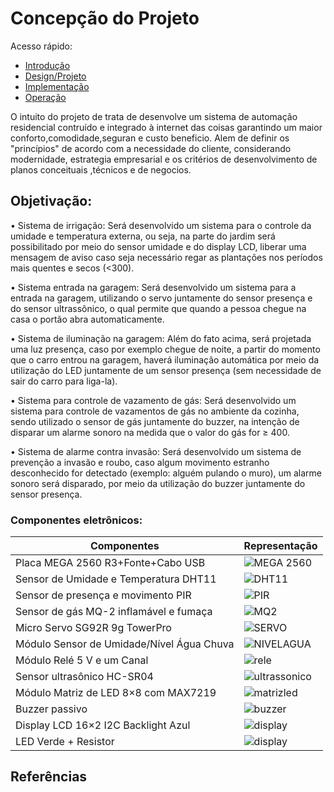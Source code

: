 # Concepção do Projeto

Acesso rápido:
  
 - [Introdução](./introdução.md)
  - [Design/Projeto](./design.md)
  - [Implementação](./implementação.md)
  - [Operação](./operação.md)

  O intuito do projeto  de trata de desenvolve um sistema de automação residencial contruído e integrado à internet das coisas garantindo um maior conforto,comodidade,seguran e custo beneficio. Alem de definir os "princípios" de acordo com a necessidade do cliente, considerando modernidade, estrategia empresarial e os critérios de desenvolvimento de planos conceituais ,técnicos e de negocios.
  
  ## Objetivação:
  
  •	Sistema de irrigação:
Será desenvolvido um sistema para o controle da umidade e temperatura externa, ou seja, na parte do jardim será possibilitado por meio do sensor umidade e do display LCD, liberar uma mensagem de aviso caso seja necessário regar as plantações nos períodos mais quentes e secos (<300).

•	Sistema entrada na garagem:
Será desenvolvido um sistema para a entrada na garagem, utilizando o servo juntamente do sensor presença e do sensor ultrassônico, o qual permite que quando a pessoa chegue na casa o portão abra automaticamente. 

•	Sistema de iluminação na garagem:
Além do fato acima, será projetada uma luz presença, caso por exemplo chegue de noite, a partir do momento que o carro entrou na garagem, haverá iluminação automática por meio da utilização do LED juntamente de um sensor presença (sem necessidade de sair do carro para liga-la).

•	Sistema para controle de vazamento de gás:
Será desenvolvido um sistema para controle de vazamentos de gás no ambiente da cozinha, sendo utilizado o sensor de gás juntamente do buzzer, na intenção de disparar um alarme sonoro na medida que o valor do gás for ≥ 400.

•	Sistema de alarme contra invasão:
Será desenvolvido um sistema de prevenção a invasão e roubo, caso algum movimento estranho desconhecido for detectado (exemplo: alguém pulando o muro), um alarme sonoro será disparado, por meio da utilização do buzzer juntamente do sensor presença.  
  
### Componentes eletrônicos:

| Componentes                          |Representação       |
| -------------------------------------|------------------- |
|  Placa MEGA 2560 R3+Fonte+Cabo USB          |![MEGA 2560](https://www.filipeflop.com/wp-content/uploads/2017/07/1AC04-1.jpg) |
|Sensor de Umidade e Temperatura DHT11        | ![DHT11](https://www.filipeflop.com/wp-content/uploads/2017/07/Dht11.jpg) |
|Sensor de presença e movimento PIR        | ![PIR](https://www.filipeflop.com/wp-content/uploads/2017/07/1220801-2.jpg) |
|Sensor de gás MQ-2 inflamável e fumaça     |![MQ2](https://www.filipeflop.com/wp-content/uploads/2017/07/sku_193001_2.png) |
|   Micro Servo SG92R 9g TowerPro           |![SERVO](https://cdn.awsli.com.br/600x450/535/535286/produto/121183340/f853b364ba.jpg) |
|Módulo Sensor de Umidade/Nível Água Chuva | ![NIVELAGUA](https://cdn.awsli.com.br/600x700/468/468162/produto/25255981/eb4cd1de03.jpg) |
|   Módulo Relé 5 V e um Canal                            |![rele](https://www.filipeflop.com/wp-content/uploads/2017/07/SKU099653h.jpg) |
|   Sensor ultrasônico HC-SR04                             | ![ultrassonico](https://cdn.awsli.com.br/600x700/78/78150/produto/2888532/62bc744cec.jpg) |
|   Módulo Matriz de LED 8×8 com MAX7219    | ![matrizled](https://www.usinainfo.com.br/1017274-thickbox_default/modulo-matriz-de-led-8x8-vermelho-max7219-jumpers.jpg) |
|   Buzzer passivo                                                     | ![buzzer](https://www.filipeflop.com/wp-content/uploads/2017/07/2-142.jpg) |
|   Display LCD 16×2 I2C Backlight Azul             | ![display](https://cdn.awsli.com.br/600x700/468/468162/produto/19414150/display-lcd-16x2-i2c-backlight-azul-7ff37942.jpg) |
|   LED Verde + Resistor             | ![display]( https://http2.mlstatic.com/D_NQ_NP_880713-MLB42892435467_072020-O.webp) |

## Referências

